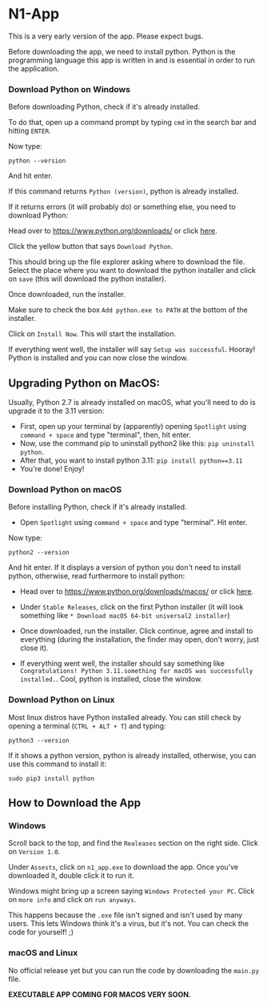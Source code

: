# N1-App

This is a very early version of the app. Please expect bugs.

Before downloading the app, we need to install python. Python is the programming language this app is written in and is essential in order to run the application.

### Download Python on Windows

Before downloading Python, check if it's already installed.

To do that, open up a command prompt by typing `cmd` in the search bar and hitting `ENTER`.

Now type:

```
python --version
```

And hit enter.

If this command returns `Python (version)`, python is already installed.

If it returns errors (it will probably do) or something else, you need to download Python:

Head over to https://www.python.org/downloads/ or click [here](https://www.python.org/downloads).

Click the yellow button that says `Download Python`.

This should bring up the file explorer asking where to download the file. Select the place where you want to download the python installer and click on `save` (this will download the python installer).

Once downloaded, run the installer.

Make sure to check the box `Add python.exe to PATH` at the bottom of the installer.

Click on `Install Now`. This will start the installation.

If everything went well, the installer will say `Setup was successful`. Hooray! Python is installed and you can now close the window.

## Upgrading Python on MacOS:
Usually, Python 2.7 is already installed on macOS, what you'll need to do is upgrade it to the 3.11 version:
- First, open up your terminal by (apparently) opening `Spotlight` using `command + space` and type "terminal", then, hit enter.
- Now, use the command pip to uninstall python2 like this: `pip uninstall python`.
- After that, you want to install python 3.11: `pip install python==3.11`
- You're done! Enjoy!

### Download Python on macOS
Before installing Python, check if it's already installed.

- Open `Spotlight` using `command + space` and type "terminal". Hit enter.

Now type:

```
python2 --version
```

And hit enter. If it displays a version of python you don't need to install python, otherwise, read furthermore to install python:

- Head over to https://www.python.org/downloads/macos/ or click [here](https://www.python.org/downloads/macos/).

- Under `Stable Releases`, click on the first Python installer (it will look something like `* Download macOS 64-bit universal2 installer`)

- Once downloaded, run the installer. Click continue, agree and install to everything (during the installation, the finder may open, don't worry, just close it).

- If everything went well, the installer should say something like `Congratulations! Python 3.11.something for macOS was successfully installed.`. Cool, python is installed, close the window.

### Download Python on Linux

Most linux distros have Python installed already. You can still check by opening a terminal (`CTRL + ALT + T`) and typing:

```
python3 --version
```

If it shows a python version, python is already installed, otherwise, you can use this command to install it:

```
sudo pip3 install python
```

## How to Download the App

### Windows

Scroll back to the top, and find the `Realeases` section on the right side. Click on `Version 1.0`.

Under `Assests`, click on `n1_app.exe` to download the app. Once you've downloaded it, double click it to run it.

Windows might bring up a screen saying `Windows Protected your PC`. Click on `more info` and click on `run anyways`.

This happens because the `.exe` file isn't signed and isn't used by many users. This lets Windows think it's a virus, but it's not. You can check the code for yourself! ;)

### macOS and Linux

No official release yet but you can run the code by downloading the `main.py` file.

**EXECUTABLE APP COMING FOR MACOS VERY SOON.**
